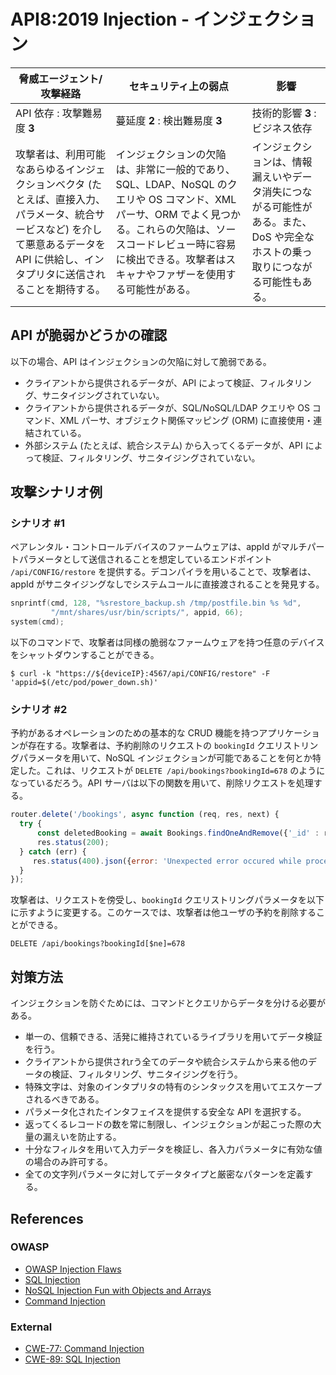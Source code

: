 API8:2019 Injection - インジェクション
===================

| 脅威エージェント/攻撃経路 | セキュリティ上の弱点 | 影響 |
| - | - | - |
| API 依存 : 攻撃難易度 **3** | 蔓延度 **2** : 検出難易度 **3** | 技術的影響 **3** : ビジネス依存 |
| 攻撃者は、利用可能なあらゆるインジェクションベクタ (たとえば、直接入力、パラメータ、統合サービスなど) を介して悪意あるデータを API に供給し、インタプリタに送信されることを期待する。 | インジェクションの欠陥は、非常に一般的であり、SQL、LDAP、NoSQL のクエリや OS コマンド、XML パーサ、ORM でよく見つかる。これらの欠陥は、ソースコードレビュー時に容易に検出できる。攻撃者はスキャナやファザーを使用する可能性がある。 | インジェクションは、情報漏えいやデータ消失につながる可能性がある。また、DoS や完全なホストの乗っ取りにつながる可能性もある。 |

## API が脆弱かどうかの確認

以下の場合、API はインジェクションの欠陥に対して脆弱である。

* クライアントから提供されるデータが、API によって検証、フィルタリング、サニタイジングされていない。
* クライアントから提供されるデータが、SQL/NoSQL/LDAP クエリや OS コマンド、XML パーサ、オブジェクト関係マッピング (ORM) に直接使用・連結されている。
* 外部システム (たとえば、統合システム) から入ってくるデータが、API によって検証、フィルタリング、サニタイジングされていない。

## 攻撃シナリオ例

### シナリオ #1

ペアレンタル・コントロールデバイスのファームウェアは、appId がマルチパートパラメータとして送信されることを想定しているエンドポイント `/api/CONFIG/restore` を提供する。デコンパイラを用いることで、攻撃者は、appId がサニタイジングなしでシステムコールに直接渡されることを発見する。

```c
snprintf(cmd, 128, "%srestore_backup.sh /tmp/postfile.bin %s %d",
         "/mnt/shares/usr/bin/scripts/", appid, 66);
system(cmd);
```

以下のコマンドで、攻撃者は同様の脆弱なファームウェアを持つ任意のデバイスをシャットダウンすることができる。

```
$ curl -k "https://${deviceIP}:4567/api/CONFIG/restore" -F 'appid=$(/etc/pod/power_down.sh)'
```

### シナリオ #2

予約があるオペレーションのための基本的な CRUD 機能を持つアプリケーションが存在する。攻撃者は、予約削除のリクエストの `bookingId` クエリストリングパラメータを用いて、NoSQL インジェクションが可能であることを何とか特定した。これは、リクエストが `DELETE /api/bookings?bookingId=678` のようになっているだろう。API サーバは以下の関数を用いて、削除リクエストを処理する。

```javascript
router.delete('/bookings', async function (req, res, next) {
  try {
      const deletedBooking = await Bookings.findOneAndRemove({'_id' : req.query.bookingId});
      res.status(200);
  } catch (err) {
     res.status(400).json({error: 'Unexpected error occured while processing a request'});
  }
});
```

攻撃者は、リクエストを傍受し、`bookingId` クエリストリングパラメータを以下に示すように変更する。このケースでは、攻撃者は他ユーザの予約を削除することができる。

```
DELETE /api/bookings?bookingId[$ne]=678
```

## 対策方法

インジェクションを防ぐためには、コマンドとクエリからデータを分ける必要がある。

* 単一の、信頼できる、活発に維持されているライブラリを用いてデータ検証を行う。
* クライアントから提供されrう全てのデータや統合システムから来る他のデータの検証、フィルタリング、サニタイジングを行う。
* 特殊文字は、対象のインタプリタの特有のシンタックスを用いてエスケープされるべきである。
* パラメータ化されたインタフェイスを提供する安全な API を選択する。
* 返ってくるレコードの数を常に制限し、インジェクションが起こった際の大量の漏えいを防止する。
* 十分なフィルタを用いて入力データを検証し、各入力パラメータに有効な値の場合のみ許可する。
* 全ての文字列パラメータに対してデータタイプと厳密なパターンを定義する。

## References

### OWASP

* [OWASP Injection Flaws][1]
* [SQL Injection][2]
* [NoSQL Injection Fun with Objects and Arrays][3]
* [Command Injection][4]

### External

* [CWE-77: Command Injection][5]
* [CWE-89: SQL Injection][6]

[1]: https://www.owasp.org/index.php/Injection_Flaws
[2]: https://www.owasp.org/index.php/SQL_Injection
[3]: https://www.owasp.org/images/e/ed/GOD16-NOSQL.pdf
[4]: https://www.owasp.org/index.php/Command_Injection
[5]: https://cwe.mitre.org/data/definitions/77.html
[6]: https://cwe.mitre.org/data/definitions/89.html
